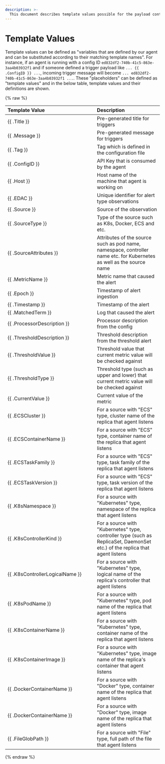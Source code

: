 ```yaml
---
description: >-
  This document describes template values possible for the payload contents of triggers.
---
```


# Template Values

Template values can be defined as "variables that are defined by our agent and can be substituted according to their matching template names". For instance, if an agent is running with a config ID `ed832df2-740b-41c5-863e-3aa4b03932f1` and if someone defined a trigger payload like `... {{ .ConfigID }} ...`, incoming trigger message will become `... ed832df2-740b-41c5-863e-3aa4b03932f1 ...`. These "placeholders" can be defined as "template values" and in the below table, template values and their definitions are shown.

{% raw %}
<table>
  <thead>
    <tr>
      <th style="text-align:left; width: 275px;">Template Value</th>
      <th style="text-align:left">Description</th>
    </tr>
  </thead>
  <tbody>
    <tr>
      <td style="text-align:left">{{ .Title }}</td>
      <td style="text-align:left">Pre-generated title for triggers</td>
    </tr>
    <tr>
      <td style="text-align:left">{{ .Message }}</td>
      <td style="text-align:left">Pre-generated message for triggers</td>
    </tr>
    <tr>
      <td style="text-align:left">{{ .Tag }}</td>
      <td style="text-align:left">Tag which is defined in the configuration file</td>
    </tr>
    <tr>
      <td style="text-align:left">{{ .ConfigID }}</td>
      <td style="text-align:left">API Key that is consumed by the agent</td>
    </tr>
    <tr>
      <td style="text-align:left">{{ .Host }}</td>
      <td style="text-align:left">Host name of the machine that agent is working on</td>
    </tr>
    <tr>
      <td style="text-align:left">{{ .EDAC }}</td>
      <td style="text-align:left">Unique identifier for alert type observations</td>
    </tr>
    <tr>
      <td style="text-align:left">{{ .Source }}</td>
      <td style="text-align:left">Source of the observation</td>
    </tr>
    <tr>
      <td style="text-align:left">{{ .SourceType }}</td>
      <td style="text-align:left">Type of the source such as K8s, Docker, ECS and etc.</td>
    </tr>
    <tr>
      <td style="text-align:left">{{ .SourceAttributes }}</td>
      <td style="text-align:left">Attributes of the source such as pod name, namespace, controller name etc. for Kubernetes as well as the source name</td>
    </tr>
    <tr>
      <td style="text-align:left">{{ .MetricName }}</td>
      <td style="text-align:left">Metric name that caused the alert</td>
    </tr>
    <tr>
      <td style="text-align:left">{{ .Epoch }}</td>
      <td style="text-align:left">Timestamp of alert ingestion</td>
    </tr>
    <tr>
      <td style="text-align:left">{{ .Timestamp }}</td>
      <td style="text-align:left">Timestamp of the alert</td>
    </tr>
    <tr>
      <td style="text-align:left">{{ .MatchedTerm }}</td>
      <td style="text-align:left">Log that caused the alert</td>
    </tr>
    <tr>
      <td style="text-align:left">{{ .ProcessorDescription }}</td>
      <td style="text-align:left">Processor description from the config</td>
    </tr>
    <tr>
      <td style="text-align:left">{{ .ThresholdDescription }}</td>
      <td style="text-align:left">Threshold description from the threshold alert</td>
    </tr>
    <tr>
      <td style="text-align:left">{{ .ThresholdValue }}</td>
      <td style="text-align:left">Threshold value that current metric value will be checked against</td>
    </tr>
    <tr>
      <td style="text-align:left">{{ .ThresholdType }}</td>
      <td style="text-align:left">Threshold type (such as upper and lower) that current metric value will be checked against</td>
    </tr>
    <tr>
      <td style="text-align:left">{{ .CurrentValue }}</td>
      <td style="text-align:left">Current value of the metric</td>
    </tr>
    <tr>
      <td style="text-align:left">{{ .ECSCluster }}</td>
      <td style="text-align:left">For a source with "ECS" type, cluster name of the replica that agent listens</td>
    </tr>
    <tr>
      <td style="text-align:left">{{ .ECSContainerName }}</td>
      <td style="text-align:left">For a source with "ECS" type, container name of the replica that agent listens</td>
    </tr>
    <tr>
      <td style="text-align:left">{{ .ECSTaskFamily }}</td>
      <td style="text-align:left">For a source with "ECS" type, task family of the replica that agent listens</td>
    </tr>
    <tr>
      <td style="text-align:left">{{ .ECSTaskVersion }}</td>
      <td style="text-align:left">For a source with "ECS" type, task version of the replica that agent listens</td>
    </tr>
    <tr>
      <td style="text-align:left">{{ .K8sNamespace }}</td>
      <td style="text-align:left">For a source with "Kubernetes" type, namespace of the replica that agent listens</td>
    </tr>
    <tr>
      <td style="text-align:left">{{ .K8sControllerKind }}</td>
      <td style="text-align:left">For a source with "Kubernetes" type, controller type (such as ReplicaSet, DaemonSet etc.) of the replica that agent listens</td>
    </tr>
    <tr>
      <td style="text-align:left">{{ .K8sControllerLogicalName }}</td>
      <td style="text-align:left">For a source with "Kubernetes" type, logical name of the replica's controller that agent listens</td>
    </tr>
    <tr>
      <td style="text-align:left">{{ .K8sPodName }}</td>
      <td style="text-align:left">For a source with "Kubernetes" type, pod name of the replica that agent listens</td>
    </tr>
    <tr>
      <td style="text-align:left">{{ .K8sContainerName }}</td>
      <td style="text-align:left">For a source with "Kubernetes" type, container name of the replica that agent listens</td>
    </tr>
    <tr>
      <td style="text-align:left">{{ .K8sContainerImage }}</td>
      <td style="text-align:left">For a source with "Kubernetes" type, image name of the replica's container that agent listens</td>
    </tr>
    <tr>
      <td style="text-align:left">{{ .DockerContainerName }}</td>
      <td style="text-align:left">For a source with "Docker" type, container name of the replica that agent listens</td>
    </tr>
    <tr>
      <td style="text-align:left">{{ .DockerContainerName }}</td>
      <td style="text-align:left">For a source with "Docker" type, image name of the replica that agent listens</td>
    </tr>
    <tr>
      <td style="text-align:left">{{ .FileGlobPath }}</td>
      <td style="text-align:left">For a source with "File" type, full path of the file that agent listens</td>
    </tr>
  </tbody>
</table>
{% endraw %}
